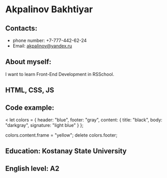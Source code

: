# Akpalinov Bakhtiyar
## Contacts:
+ phone number: +7-777-442-62-24
+ Email: akpalinov@yandex.ru
## About myself:
I want to learn Front-End Development in RSSchool.
## HTML, CSS, JS
## Code example: 
<
let colors = {
	header: "blue", 
	footer: "gray", 
	content: {
		title: "black",
		body: "darkgray", 
		signature: "light blue"
	}
};

colors.content.frame = "yellow";
delete colors.footer;

>
## Education: Kostanay State University
## English level: A2
